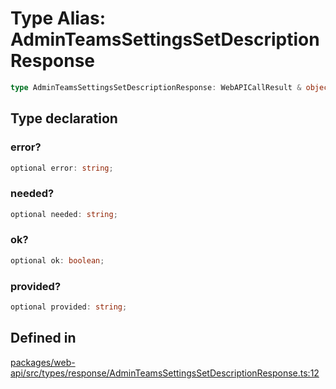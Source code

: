 # Type Alias: AdminTeamsSettingsSetDescriptionResponse

```ts
type AdminTeamsSettingsSetDescriptionResponse: WebAPICallResult & object;
```

## Type declaration

### error?

```ts
optional error: string;
```

### needed?

```ts
optional needed: string;
```

### ok?

```ts
optional ok: boolean;
```

### provided?

```ts
optional provided: string;
```

## Defined in

[packages/web-api/src/types/response/AdminTeamsSettingsSetDescriptionResponse.ts:12](https://github.com/slackapi/node-slack-sdk/blob/main/packages/web-api/src/types/response/AdminTeamsSettingsSetDescriptionResponse.ts#L12)
